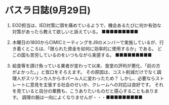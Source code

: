 # バスラ日誌(9月29日)

1. EOD担当は、IED対策に頭を痛めているようで、機会あるたびに何か有効な対策があったら教えて欲しいと訴えている。
   ■■■■■■■■■

2. 木曜日の1800からCIMICミーティングをJ9のメンバーで実施しているが、行き着くところは、「限られた資金を如何に効率的に使用するか」である。
   どこの国も苦労しているのをいつもながら実感する。
   ■■■■■■■■■

3. 給食等を請け負っている業者が変わって以来、食堂の評判が悪化、「前の方がよかった。」と皆口をそろえます。
    その原因は、コスト削減だけでなく調理人がスリランカ人からネパール人に変わったため？
    しかし、必要ならストレートに意見を主張する社会のせいか、クレームへの対応は良好です。
    それを見ていると自分の業務も、こうありたいものだと感心することもあります。
    調理の腕は一向によくなりませんが・・・■■■■■■■■■
